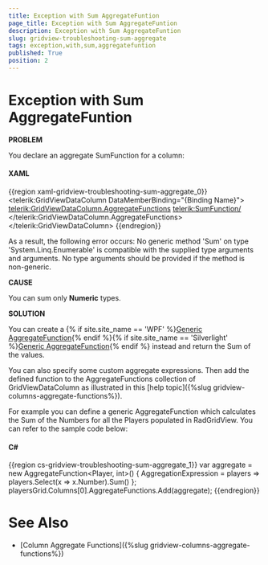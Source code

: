 ```yaml
---
title: Exception with Sum AggregateFuntion
page_title: Exception with Sum AggregateFuntion
description: Exception with Sum AggregateFuntion
slug: gridview-troubleshooting-sum-aggregate
tags: exception,with,sum,aggregatefuntion
published: True
position: 2
---
```


# Exception with Sum AggregateFuntion

__PROBLEM__

You declare an aggregate SumFunction for a column:

#### __XAML__

{{region xaml-gridview-troubleshooting-sum-aggregate_0}}
	<telerik:GridViewDataColumn DataMemberBinding="{Binding Name}">
	    <telerik:GridViewDataColumn.AggregateFunctions>
	        <telerik:SumFunction/>
	    </telerik:GridViewDataColumn.AggregateFunctions>
	</telerik:GridViewDataColumn>
{{endregion}}

As a result, the following error occurs: No generic method 'Sum' on type 'System.Linq.Enumerable' is compatible with the supplied type arguments and arguments. No type arguments should be provided if the method is non-generic.
        
__CAUSE__

You can sum only __Numeric__ types.
        
__SOLUTION__

You can create a {% if site.site_name == 'WPF' %}[Generic AggregateFunction](http://docs.telerik.com/devtools/wpf/api/html/t_telerik_windows_data_aggregatefunction_2.htm){% endif %}{% if site.site_name == 'Silverlight' %}[Generic AggregateFunction](http://docs.telerik.com/devtools/silverlight/api/html/t_telerik_windows_data_aggregatefunction_2.htm){% endif %} instead and return the Sum of the values. 

You can also specify some custom aggregate expressions. Then add the defined function to the AggregateFunctions collection of GridViewDataColumn as illustrated in this [help topic]({%slug gridview-columns-aggregate-functions%}).
        
For example you can define a generic AggregateFunction which calculates the Sum of the Numbers for all the Players populated in RadGridView. You can refer to the sample code below:
        

#### __C#__

{{region cs-gridview-troubleshooting-sum-aggregate_1}}
	var aggregate = new AggregateFunction<Player, int>()
	{
	    AggregationExpression = players => players.Select(x => x.Number).Sum()
	};
	playersGrid.Columns[0].AggregateFunctions.Add(aggregate);
{{endregion}}

# See Also

* [Column Aggregate Functions]({%slug gridview-columns-aggregate-functions%})
